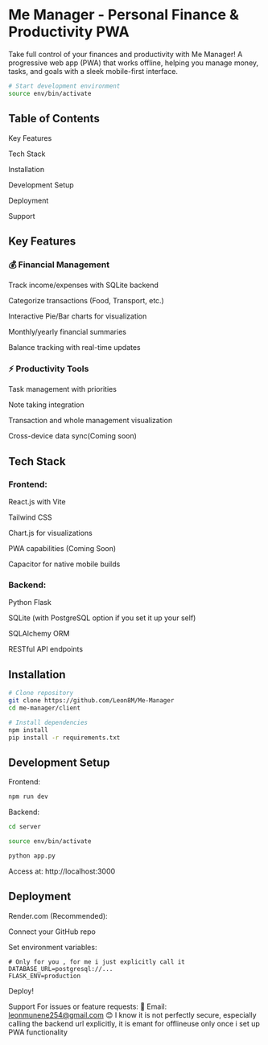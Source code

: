 
# Me Manager - Personal Finance & Productivity PWA

Take full control of your finances and productivity with Me Manager! A progressive web app (PWA) that works offline, helping you manage money, tasks, and goals with a sleek mobile-first interface.

```bash
# Start development environment
source env/bin/activate
```

## Table of Contents
Key Features

Tech Stack

Installation

Development Setup

Deployment

Support

## Key Features

### 💰 Financial Management

Track income/expenses with SQLite backend

Categorize transactions (Food, Transport, etc.)

Interactive Pie/Bar charts for visualization

Monthly/yearly financial summaries

Balance tracking with real-time updates


### ⚡ Productivity Tools

Task management with priorities

Note taking integration

Transaction and whole management visualization

Cross-device data sync(Coming soon)

## Tech Stack

### Frontend:

React.js with Vite

Tailwind CSS

Chart.js for visualizations

PWA capabilities (Coming Soon)

Capacitor for native mobile builds

### Backend:

Python Flask

SQLite (with PostgreSQL option if you set it up your self)

SQLAlchemy ORM

RESTful API endpoints

## Installation
```bash
# Clone repository
git clone https://github.com/Leon8M/Me-Manager
cd me-manager/client

# Install dependencies
npm install
pip install -r requirements.txt
```
## Development Setup

Frontend:

```bash
npm run dev
```
Backend:
```bash
cd server

source env/bin/activate

python app.py
```
Access at: http://localhost:3000

## Deployment
Render.com (Recommended):

Connect your GitHub repo

Set environment variables:

```env
# Only for you , for me i just explicitly call it
DATABASE_URL=postgresql://...
FLASK_ENV=production
```
Deploy!


Support
For issues or feature requests:
📧 Email: leonmunene254@gmail.com
😊 I know it is not perfectly secure, especially calling the backend url explicitly, it is emant for offlineuse only once i set up PWA functionality 
